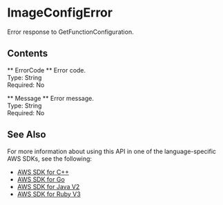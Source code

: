 # ImageConfigError<a name="API_ImageConfigError"></a>

Error response to GetFunctionConfiguration\.

## Contents<a name="API_ImageConfigError_Contents"></a>

 ** ErrorCode **   <a name="SSS-Type-ImageConfigError-ErrorCode"></a>
Error code\.  
Type: String  
Required: No

 ** Message **   <a name="SSS-Type-ImageConfigError-Message"></a>
Error message\.  
Type: String  
Required: No

## See Also<a name="API_ImageConfigError_SeeAlso"></a>

For more information about using this API in one of the language\-specific AWS SDKs, see the following:
+  [AWS SDK for C\+\+](https://docs.aws.amazon.com/goto/SdkForCpp/lambda-2015-03-31/ImageConfigError) 
+  [AWS SDK for Go](https://docs.aws.amazon.com/goto/SdkForGoV1/lambda-2015-03-31/ImageConfigError) 
+  [AWS SDK for Java V2](https://docs.aws.amazon.com/goto/SdkForJavaV2/lambda-2015-03-31/ImageConfigError) 
+  [AWS SDK for Ruby V3](https://docs.aws.amazon.com/goto/SdkForRubyV3/lambda-2015-03-31/ImageConfigError) 